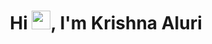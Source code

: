 <h1 align="center">Hi <img src="https://raw.githubusercontent.com/MartinHeinz/MartinHeinz/master/wave.gif" width="30px">, I'm Krishna Aluri</h1>




